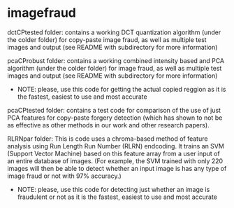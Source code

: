 # imagefraud

dctCPtested folder: contains a working DCT quantization algorithm (under the colder folder) for copy-paste image fraud,
as well as multiple test images and output (see README with subdirectory for more information)

pcaCProbust folder: contains a working combined intensity based and PCA algorithm (under the colder folder) for image fraud,
as well as multiple test images and output (see README with subdirectory for more information)
 
 - NOTE: please, use this code for getting the actual copied reggion as it is the fastest, easiest to use and most accurate

pcaCPtested folder: contains a test code for comparison of the use of just PCA features for copy-paste forgery detection 
(which has shown to not be as effective as other methods in our work and other research papers).

RLRNpar folder: This is code uses a chroma-based method of feature analysis using Run Length Run Number (RLRN) endcoding. It trains an SVM (Support Vector Machine) based on this feature array from a user input of an entire database of images. (For example, the SVM trained with only 220 images will then be able to detect whether an input image is has any type of image fraud or not with 97% accuracy.)

 - NOTE: please, use this code for detecting just whether an image is fraudulent or not as it is the fastest, easiest to use and most accurate
